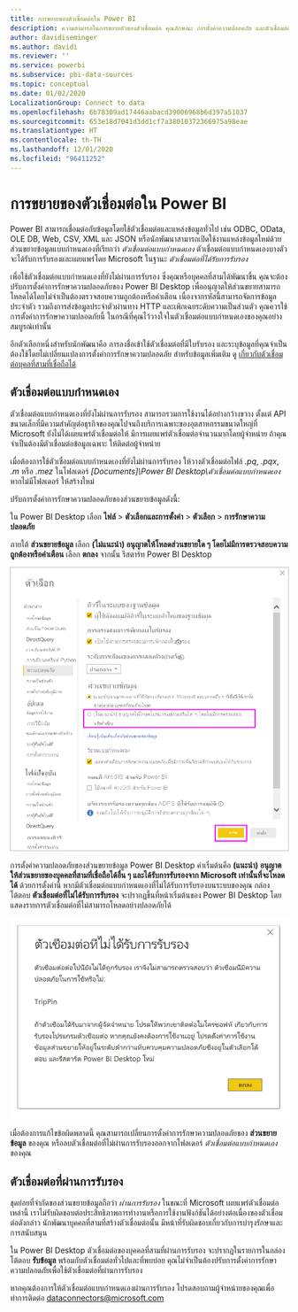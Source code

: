```yaml
---
title: การขยายของตัวเชื่อมต่อใน Power BI
description: ความสามารถในการขยายตัวของตัวเชื่อมต่อ คุณลักษณะ การตั้งค่าความปลอดภัย และตัวเชื่อมต่อที่ผ่านการรับรอง
author: davidiseminger
ms.author: davidi
ms.reviewer: ''
ms.service: powerbi
ms.subservice: pbi-data-sources
ms.topic: conceptual
ms.date: 01/02/2020
LocalizationGroup: Connect to data
ms.openlocfilehash: 6b78309ad17446aabacd39006968b6d397a51037
ms.sourcegitcommit: 653e18d7041d3dd1cf7a38010372366975a98eae
ms.translationtype: HT
ms.contentlocale: th-TH
ms.lasthandoff: 12/01/2020
ms.locfileid: "96411252"
---
```

# <a name="connector-extensibility-in-power-bi"></a>การขยายของตัวเชื่อมต่อใน Power BI

Power BI สามารถเชื่อมต่อกับข้อมูลโดยใช้ตัวเชื่อมต่อและแหล่งข้อมูลทั่วไป เช่น ODBC, OData, OLE DB, Web, CSV, XML และ JSON หรือนักพัฒนาสามารถเปิดใช้งานแหล่งข้อมูลใหม่ด้วยส่วนขยายข้อมูลแบบกำหนดเองที่เรียกว่า *ตัวเชื่อมต่อแบบกำหนดเอง* ตัวเชื่อมต่อแบบกำหนดเองบางตัวจะได้รับการรับรองและเผยแพร่โดย Microsoft ในฐานะ *ตัวเชื่อมต่อที่ได้รับการรับรอง*

เพื่อใช้ตัวเชื่อมต่อแบบกำหนดเองที่ยังไม่ผ่านการรับรอง ซึ่งคุณหรือบุคคลที่สามได้พัฒนาขึ้น คุณจะต้องปรับการตั้งค่าการรักษาความปลอดภัยของ Power BI Desktop เพื่ออนุญาตให้ส่วนขยายสามารถโหลดได้โดยไม่จำเป็นต้องตรวจสอบความถูกต้องหรือคำเตือน เนื่องจากรหัสนี้สามารถจัดการข้อมูลประจำตัว รวมถึงการส่งข้อมูลประจำตัวผ่านทาง HTTP และเพิกเฉยระดับความเป็นส่วนตัว คุณควรใช้การตั้งค่าการรักษาความปลอดภัยนี้ ในกรณีที่คุณไว้วางใจในตัวเชื่อมต่อแบบกำหนดเองของคุณอย่างสมบูรณ์เท่านั้น

อีกตัวเลือกหนึ่งสำหรับนักพัฒนาคือ การลงชื่อเข้าใช้ตัวเชื่อมต่อที่มีใบรับรอง และระบุข้อมูลที่คุณจำเป็นต้องใช้โดยไม่เปลี่ยนแปลงการตั้งค่าการรักษาความปลอดภัย สำหรับข้อมูลเพิ่มเติม ดู [เกี่ยวกับตัวเชื่อมต่อบุคลที่สามที่เชื่อถือได้](desktop-trusted-third-party-connectors.md)

## <a name="custom-connectors"></a>ตัวเชื่อมต่อแบบกำหนดเอง

ตัวเชื่อมต่อแบบกำหนดเองที่ยังไม่ผ่านการรับรอง สามารถรวมการใช้งานได้อย่างกว้างขวาง ตั้งแต่ API ขนาดเล็กที่มีความสำคัญต่อธุรกิจของคุณไปจนถึงบริการเฉพาะของอุตสาหกรรมขนาดใหญ่ที่ Microsoft ยังไม่ได้เผยแพร่ตัวเชื่อมต่อให้ มีการเผยแพร่ตัวเชื่อมต่อจำนวนมากโดยผู้จำหน่าย ถ้าคุณจำเป็นต้องมีตัวเชื่อมต่อข้อมูลเฉพาะ ให้ติดต่อผู้จำหน่าย 

เมื่อต้องการใช้ตัวเชื่อมต่อแบบกำหนดเองที่ยังไม่ผ่านการรับรอง ให้วางตัวเชื่อมต่อไฟล์ *.pq*, *.pqx*, *.m* หรือ *.mez* ในโฟลเดอร์ *\[Documents]\\Power BI Desktop\\ตัวเชื่อมต่อแบบกำหนดเอง* หากไม่มีโฟลเดอร์ ให้สร้างใหม่

ปรับการตั้งค่าการรักษาความปลอดภัยของส่วนขยายข้อมูลดังนี้:

ใน Power BI Desktop เลือก **ไฟล์** > **ตัวเลือกและการตั้งค่า** > **ตัวเลือก** > **การรักษาความปลอดภัย**

ภายใต้ **ส่วนขยายข้อมูล** เลือก **(ไม่แนะนำ) อนุญาตให้โหลดส่วนขยายใด ๆ โดยไม่มีการตรวจสอบความถูกต้องหรือคำเตือน** เลือก **ตกลง** จากนั้น รีสตาร์ท Power BI Desktop 

![อนุญาตตัวเชื่อมต่อแบบกำหนดเองที่ไม่ได้รับการรับรองในตัวเลือก การรักษาความปลอดภัยของส่วนขยายข้อมูล](media/desktop-connector-extensibility/data-extension-security-1.png)

การตั้งค่าความปลอดภัยของส่วนขยายข้อมูล Power BI Desktop ค่าเริ่มต้นคือ **(แนะนำ) อนุญาตให้ส่วนขยายของบุคคลที่สามที่เชื่อถือได้อื่น ๆ และได้รับการรับรองจาก Microsoft เท่านั้นที่จะโหลดได้** ด้วยการตั้งค่านี้ หากมีตัวเชื่อมต่อแบบกำหนดเองที่ไม่ได้รับการรับรองบนระบบของคุณ กล่องโต้ตอบ **ตัวเชื่อมต่อที่ไม่ได้รับการรับรอง** จะปรากฏขึ้นที่หน้าเริ่มต้นของ Power BI Desktop โดยแสดงรายการตัวเชื่อมต่อที่ไม่สามารถโหลดอย่างปลอดภัยได้

![กล่องโต้ตอบตัวเชื่อมต่อที่ไม่ได้รับการรับรอง](media/desktop-connector-extensibility/data-extension-security-2.png)

เมื่อต้องการแก้ไขข้อผิดพลาดนี้ คุณสามารถเปลี่ยนการตั้งค่าการรักษาความปลอดภัยของ **ส่วนขยายข้อมูล** ของคุณ หรือลบตัวเชื่อมต่อที่ไม่ผ่านการรับรองออกจากโฟลเดอร์ *ตัวเชื่อมต่อแบบกำหนดเอง* ของคุณ

## <a name="certified-connectors"></a>ตัวเชื่อมต่อที่ผ่านการรับรอง

ชุดย่อยที่จำกัดของส่วนขยายข้อมูลถือว่า *ผ่านการรับรอง* ในขณะที่ Microsoft เผยแพร่ตัวเชื่อมต่อเหล่านี้ เราไม่รับผิดชอบต่อประสิทธิภาพการทำงานหรือการใช้งานฟังก์ชันได้อย่างต่อเนื่องของตัวเชื่อมต่อดังกล่าว นักพัฒนาบุคคลที่สามที่สร้างตัวเชื่อมต่อนั้น มีหน้าที่รับผิดชอบเกี่ยวกับการบำรุงรักษาและการสนับสนุน 

ใน Power BI Desktop ตัวเชื่อมต่อของบุคคลที่สามที่ผ่านการรับรอง จะปรากฏในรายการในกล่องโต้ตอบ **รับข้อมูล** พร้อมกับตัวเชื่อมต่อทั่วไปและที่พบบ่อย คุณไม่จำเป็นต้องปรับการตั้งค่าการรักษาความปลอดภัยเพื่อใช้ตัวเชื่อมต่อที่ผ่านการรับรอง

หากคุณต้องการให้ตัวเชื่อมต่อแบบกำหนดเองผ่านการรับรอง โปรดสอบถามผู้จำหน่ายของคุณเพื่อทำการติดต่อ dataconnectors@microsoft.com
